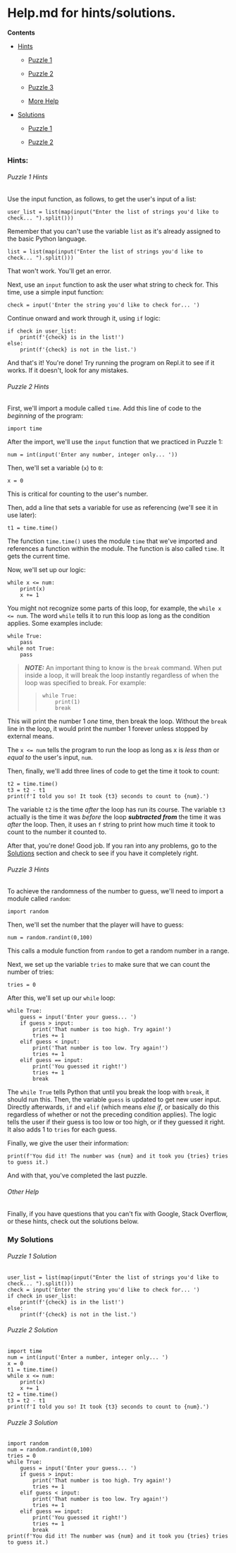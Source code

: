 # Help.md for hints/solutions.

**Contents**

- [Hints](#hints)

    - [Puzzle 1](#puzzle-1-hints)
    
    - [Puzzle 2](#puzzle-2-hints)

    - [Puzzle 3](#puzzle-3-hints)
    
    - [More Help](#other-help)

- [Solutions](#my-solutions)

    - [Puzzle 1](#puzzle-1-solution)
    
    - [Puzzle 2](#puzzle-2-solution)



### Hints:


###### Puzzle 1 Hints

Use the input function, as follows, to get the user's input of a list:

    user_list = list(map(input("Enter the list of strings you'd like to check... ").split()))

Remember that you can't use the variable `list` as it's already assigned to the basic Python language.

    list = list(map(input("Enter the list of strings you'd like to check... ").split()))

That won't work. You'll get an error.

Next, use an `input` function to ask the user what string to check for. This time, use a simple input function:

    check = input('Enter the string you'd like to check for... ')

Continue onward and work through it, using `if` logic:

    if check in user_list:
        print(f'{check} is in the list!')
    else:
        print(f'{check} is not in the list.')

And that's it! You're done! Try running the program on Repl.it to see if it works. If it doesn't, look for any mistakes.


###### Puzzle 2 Hints

First, we'll import a module called `time`. Add this line of code to the *beginning* of the program:

    import time

After the import, we'll use the `input` function that we practiced in Puzzle 1:

    num = int(input('Enter any number, integer only... '))

Then, we'll set a variable (`x`) to `0`:

    x = 0

This is critical for counting to the user's number.

Then, add a line that sets a variable for use as referencing (we'll see it in use later):

    t1 = time.time()

The function `time.time()` uses the module `time` that we've imported and references a function within the module. The function is also called `time`. It gets the current time.

Now, we'll set up our logic:

    while x <= num:
        print(x)
        x += 1

You might not recognize some parts of this loop, for example, the `while x <= num`. The word `while` tells it to run this loop as long as the condition applies. Some examples include:

    while True:
        pass
    while not True:
        pass

>***NOTE:*** An important thing to know is the `break` command. When put inside a loop, it will break the loop instantly regardless of when the loop was specified to break. For example:
>
>>     while True:
>>         print(1)
>>         break

This will print the number 1 *one* time, then break the loop. Without the `break` line in the loop, it would print the number 1 forever unless stopped by external means.

The `x <= num` tells the program to run the loop as long as x is *less than* or *equal to* the user's input, `num`.

Then, finally, we'll add three lines of code to get the time it took to count:

    t2 = time.time()
    t3 = t2 - t1
    print(f'I told you so! It took {t3} seconds to count to {num}.')

The variable `t2` is the time *after* the loop has run its course. The variable `t3` actually is the time it was *before* the loop ***subtracted from*** the time it was *after* the loop. Then, it uses an `f` string to print how much time it took to count to the number it counted to.

After that, you're done! Good job. If you ran into any problems, go to the [Solutions](#my-solutions) section and check to see if you have it completely right.


###### Puzzle 3 Hints

To achieve the randomness of the number to guess, we'll need to import a module called `random`:

    import random

Then, we'll set the number that the player will have to guess:

    num = random.randint(0,100)

This calls a module function from `random` to get a random number in a range.

Next, we set up the variable `tries` to make sure that we can count the number of tries:

    tries = 0

After this, we'll set up our `while` loop:

    while True:
        guess = input('Enter your guess... ')
        if guess > input:
            print('That number is too high. Try again!')
            tries += 1
        elif guess < input:
            print('That number is too low. Try again!')
            tries += 1
        elif guess == input:
            print('You guessed it right!')
            tries += 1
            break

The `while True` tells Python that until you break the loop with `break`, it should run this. Then, the variable `guess` is updated to get new user input. Directly afterwards, `if` and `elif` (which means *else if*, or basically do this regardless of whether or not the preceding condition applies). The logic tells the user if their guess is too low or too high, or if they guessed it right. It also adds 1 to `tries` for each guess.

Finally, we give the user their information:

    print(f'You did it! The number was {num} and it took you {tries} tries to guess it.)

And with that, you've completed the last puzzle.


###### Other Help
Finally, if you have questions that you can't fix with Google, Stack Overflow, or these hints, check out the solutions below.



### My Solutions


###### Puzzle 1 Solution

    user_list = list(map(input("Enter the list of strings you'd like to check... ").split()))
    check = input('Enter the string you'd like to check for... ')
    if check in user_list:
        print(f'{check} is in the list!')
    else:
        print(f'{check} is not in the list.')


###### Puzzle 2 Solution

    import time
    num = int(input('Enter a number, integer only... ')
    x = 0
    t1 = time.time()
    while x <= num:
        print(x)
        x += 1
    t2 = time.time()
    t3 = t2 - t1
    print(f'I told you so! It took {t3} seconds to count to {num}.')


###### Puzzle 3 Solution

    import random
    num = random.randint(0,100)
    tries = 0
    while True:
        guess = input('Enter your guess... ')
        if guess > input:
            print('That number is too high. Try again!')
            tries += 1
        elif guess < input:
            print('That number is too low. Try again!')
            tries += 1
        elif guess == input:
            print('You guessed it right!')
            tries += 1
            break
    print(f'You did it! The number was {num} and it took you {tries} tries to guess it.)